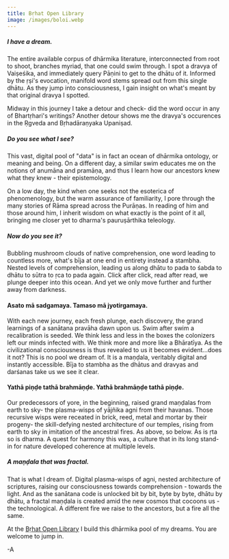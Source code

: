 ```yaml
---
title: Bṛhat Open Library
image: /images/boloi.webp
---
```


##### I have a dream.

The entire available corpus of dhārmika literature, interconnected from root to shoot, branches myriad, that one could swim through. I spot a dravya of Vaiṣeśika, and immediately query Pāṇini to get to the dhātu of it. Informed by the ṛṣi's evocation, manifold word stems spread out from this single dhātu. As they jump into consciousness, I gain insight on what's meant by that original dravya I spotted.

Midway in this journey I take a detour and check- did the word occur in any of Bhartṛhari's writings? Another detour shows me the dravya's occurences in the Ṛgveda and Bṛhadāraṇyaka Upaniṣad.

##### Do you see what I see?

This vast, digital pool of "data" is in fact an ocean of dhārmika ontology, or meaning and being. On a different day, a similar swim educates me on the notions of anumāna and pramāṇa, and thus I learn how our ancestors knew what they knew - their epistemology.

On a low day, the kind when one seeks not the esoterica of phenomenology, but the warm assurance of familiarity, I pore through the many stories of Rāma spread across the Purāṇas. In reading of him and those around him, I inherit wisdom on what exactly is the point of it all, bringing me closer yet to dharma's pauruṣārthika teleology.

##### Now do you see it?

Bubbling mushroom clouds of native comprehension, one word leading to countless more, what's bīja at one end in entirety instead a stambha. Nested levels of comprehension, leading us along dhātu to pada to śabda to dhātu to sūtra to ṛca to pada again. Click after click, read after read, we plunge deeper into this ocean. And yet we only move further and further away from darkness.

#### Asato mā sadgamaya. Tamaso mā jyotirgamaya.

With each new journey, each fresh plunge, each discovery, the grand learnings of a sanātana pravāha dawn upon us. Swim after swim a recalibration is seeded. We think less and less in the boxes the colonizers left our minds infected with. We think more and more like a Bhāratīya. As the civilizational consciousness is thus revealed to us it becomes evident...does it not? This is no pool we dream of. It is a maṇḍala, veritably digital and instantly accessible. Bīja to stambha as the dhātus and dravyas and darśanas take us we see it clear.

#### Yathā piṇḍe tathā brahmāṇḍe. Yathā brahmāṇḍe tathā piṇḍe.

Our predecessors of yore, in the beginning, raised grand maṇḍalas from earth to sky- the plasma-wisps of yājñika agni from their havanas. Those recursive wisps were receated in brick, reed, metal and mortar by their progeny- the skill-defying nested architecture of our temples, rising from earth to sky in imitation of the ancestral fires. As above, so below. As is ṛta so is dharma. A quest for harmony this was, a culture that in its long stand-in for nature developed coherence at multiple levels.

##### A maṇḍala that was fractal.

That is what I dream of. Digital plasma-wisps of agni, nested architecture of scriptures, raising our consciousness towards comprehension - towards the light. And as the sanātana code is unlocked bit by bit, byte by byte, dhātu by dhātu, a fractal maṇḍala is created amid the new cosmos that cocoons us - the technological. A different fire we raise to the ancestors, but a fire all the same.

At the <a href="https://www.brhat.in/openlibrary" target="_blank" rel="noreferrer">Bṛhat Open Library</a> I build this dhārmika pool of my dreams. You are welcome to jump in.

-A
